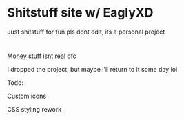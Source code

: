 # Shitstuff site w/ EaglyXD
Just shitstuff for fun
pls dont edit, its a personal project
#
Money stuff isnt real ofc

I dropped the project, but maybe i'll return to it some day lol




Todo:

Custom icons

CSS styling rework
